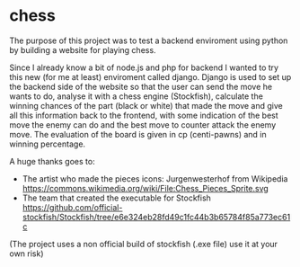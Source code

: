 # chess
The purpose of this project was to test a backend enviroment using python by building a website for playing chess.

Since I already know a bit of node.js and php for backend I wanted to try this new (for me at least) enviroment called django.
Django is used to set up the backend side of the website so that the user can send the move he wants to do, analyse it with a chess engine (Stockfish), calculate the winning chances of the part (black or white) that made the move and give all this information back to the frontend, with some indication of the best move the enemy can do and the best move to counter attack the enemy move.
The evaluation of the board is given in cp (centi-pawns) and in winning percentage.

A huge thanks goes to:
* The artist who made the pieces icons: Jurgenwesterhof from Wikipedia https://commons.wikimedia.org/wiki/File:Chess_Pieces_Sprite.svg
* The team that created the executable for Stockfish https://github.com/official-stockfish/Stockfish/tree/e6e324eb28fd49c1fc44b3b65784f85a773ec61c 

(The project uses a non official build of stockfish (.exe file) use it at your own risk)
